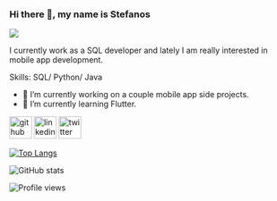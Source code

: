 ### Hi there 👋, my name is Stefanos
![](https://arturssmirnovs.github.io/github-profile-readme-generator/images/banner.png)

I currently work as a SQL developer and lately I am really interested in mobile app development.

Skills: SQL/ Python/ Java

- 🔭 I’m currently working on a couple mobile app side projects. 
- 🌱 I’m currently learning Flutter. 


[<img src='https://cdn.jsdelivr.net/npm/simple-icons@3.0.1/icons/github.svg' alt='github' height='40'>](https://github.com/stenikolaou)  [<img src='https://cdn.jsdelivr.net/npm/simple-icons@3.0.1/icons/linkedin.svg' alt='linkedin' height='40'>](https://www.linkedin.com/in/stefanos-nikolaou)  [<img src='https://cdn.jsdelivr.net/npm/simple-icons@3.0.1/icons/twitter.svg' alt='twitter' height='40'>](https://twitter.com/stenikolaou)  

[![Top Langs](https://github-readme-stats.vercel.app/api/top-langs/?username=stenikolaou)](https://github.com/anuraghazra/github-readme-stats)

![GitHub stats](https://github-readme-stats.vercel.app/api?username=stenikolaou&show_icons=true)  

![Profile views](https://gpvc.arturio.dev/stenikolaou)  
<!---
stenikolaou/stenikolaou is a ✨ special ✨ repository because its `README.md` (this file) appears on your GitHub profile.
You can click the Preview link to take a look at your changes.
--->
